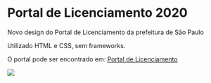 # Portal de Licenciamento 2020
<p> Novo design do Portal de Licenciamento da prefeitura de São Paulo</p>
<p> Utilizado HTML e CSS, sem frameworks.</p>
<p> O portal pode ser encontrado em: <a href="https://portaldelicenciamento.prefeitura.sp.gov.br/">Portal de Licenciamento</a> </p>
<image src="https://media-exp1.licdn.com/dms/image/C4D22AQE8OwuPO-01bQ/feedshare-shrink_2048_1536-alternative/0?e=1602720000&v=beta&t=Ll-iNAU-rbNmTcSL_QFXUpxq5rblnI_8oinE0Z4w2D4" />
